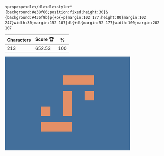 `<p><p><p><dl></dl><dl><style>*{background:#e38f66;position:fixed;height:30}&{background:#436f9b}p{+p{+p{margin:102 177;height:80}margin:102 247}width:30;margin:152 107}dl{+dl{margin:52 177}width:100;margin:202 107`

| Characters | Score 🏆 | %   |
| ---------- | -------- | --- |
| 213        | 652.53   | 100 |

![](/2025/Mar2025/31/20250331.png)
